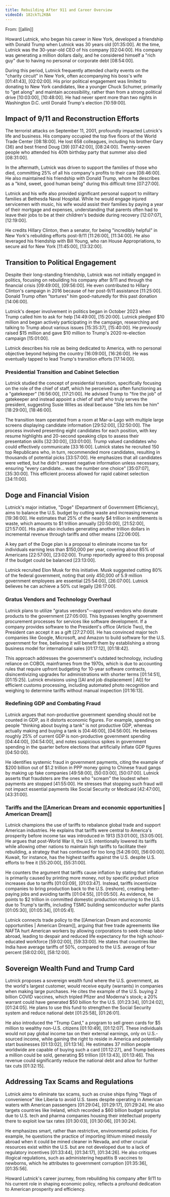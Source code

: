 ```yaml
---
title: Rebuilding After 911 and Career Overview
videoId: 182ckTL2KBA
---
```


From: [[allin]] <br/> 

Howard Lutnick, who began his career in New York, developed a friendship with Donald Trump when Lutnick was 30 years old <a class="yt-timestamp" data-t="01:35:00">[01:35:00]</a>. At the time, Lutnick was the 30-year-old CEO of his company <a class="yt-timestamp" data-t="02:04:00">[02:04:00]</a>. His company was generating a million dollars daily, and he considered himself a "rich guy" due to having no personal or corporate debt <a class="yt-timestamp" data-t="08:54:00">[08:54:00]</a>.

During this period, Lutnick frequently attended charity events on the "charity circuit" in New York, often accompanying his boss's wife <a class="yt-timestamp" data-t="01:41:43">[01:41:43]</a>, <a class="yt-timestamp" data-t="02:02:00">[02:02:00]</a>. His prior political engagement was limited to donating to New York candidates, like a younger Chuck Schumer, primarily to "get along" and maintain accessibility, rather than from a strong political drive <a class="yt-timestamp" data-t="10:03:00">[10:03:00]</a>, <a class="yt-timestamp" data-t="10:48:00">[10:48:00]</a>. He had never spent more than two nights in Washington D.C. until Donald Trump's election <a class="yt-timestamp" data-t="10:59:00">[10:59:00]</a>.

## Impact of 9/11 and Reconstruction Efforts

The terrorist attacks on September 11, 2001, profoundly impacted Lutnick's life and business. His company occupied the top five floors of the World Trade Center <a class="yt-timestamp" data-t="08:18:00">[08:18:00]</a>. He lost 658 colleagues, including his brother Gary (36) and best friend Doug (39) <a class="yt-timestamp" data-t="07:42:00">[07:42:00]</a>, <a class="yt-timestamp" data-t="08:24:00">[08:24:00]</a>. Twenty-seven people who attended his 40th birthday party that summer also died <a class="yt-timestamp" data-t="08:31:00">[08:31:00]</a>.

In the aftermath, Lutnick was driven to support the families of those who died, committing 25% of all his company's profits to their care <a class="yt-timestamp" data-t="08:46:00">[08:46:00]</a>. He also maintained his friendship with Donald Trump, whom he describes as a "kind, sweet, good human being" during this difficult time <a class="yt-timestamp" data-t="07:27:00">[07:27:00]</a>.

Lutnick and his wife also provided significant personal support to military families at Bethesda Naval Hospital. While he would engage injured servicemen with music, his wife would assist their families by paying a year of their mortgage and expenses, understanding that parents often had to leave their jobs to be at their children's bedside during recovery <a class="yt-timestamp" data-t="12:07:00">[12:07:07]</a>, <a class="yt-timestamp" data-t="12:19:00">[12:19:00]</a>.

He credits Hillary Clinton, then a senator, for being "incredibly helpful" in New York's rebuilding efforts post-9/11 <a class="yt-timestamp" data-t="11:26:00">[11:26:00]</a>, <a class="yt-timestamp" data-t="11:34:00">[11:34:00]</a>. He also leveraged his friendship with Bill Young, who ran House Appropriations, to secure aid for New York <a class="yt-timestamp" data-t="11:45:00">[11:45:00]</a>, <a class="yt-timestamp" data-t="13:32:00">[13:32:00]</a>.

## Transition to Political Engagement

Despite their long-standing friendship, Lutnick was not initially engaged in politics, focusing on rebuilding his company after 9/11 and through the financial crisis <a class="yt-timestamp" data-t="09:49:00">[09:49:00]</a>, <a class="yt-timestamp" data-t="09:56:00">[09:56:00]</a>. He even contributed to Hillary Clinton's campaign in 2016 because of her post-9/11 assistance <a class="yt-timestamp" data-t="11:25:00">[11:25:00]</a>. Donald Trump often "tortures" him good-naturedly for this past donation <a class="yt-timestamp" data-t="14:06:00">[14:06:00]</a>.

Lutnick's deeper involvement in politics began in October 2023 when Trump called him to ask for help <a class="yt-timestamp" data-t="14:49:00">[14:49:00]</a>, <a class="yt-timestamp" data-t="15:20:00">[15:20:00]</a>. Lutnick pledged $10 million and began actively participating in the campaign, researching and talking to Trump about various issues <a class="yt-timestamp" data-t="15:35:00">[15:35:37]</a>, <a class="yt-timestamp" data-t="15:40:00">[15:40:00]</a>. He previously raised $15 million and gave $10 million to Trump's 2020 re-election campaign <a class="yt-timestamp" data-t="15:01:00">[15:01:00]</a>.

Lutnick describes his role as being dedicated to America, with no personal objective beyond helping the country <a class="yt-timestamp" data-t="16:09:00">[16:09:00]</a>, <a class="yt-timestamp" data-t="16:26:00">[16:26:00]</a>. He was eventually tapped to lead Trump's transition efforts <a class="yt-timestamp" data-t="17:14:00">[17:14:00]</a>.

### Presidential Transition and Cabinet Selection

Lutnick studied the concept of presidential transition, specifically focusing on the role of the chief of staff, which he perceived as often functioning as a "gatekeeper" <a class="yt-timestamp" data-t="16:56:00">[16:56:00]</a>, <a class="yt-timestamp" data-t="17:21:00">[17:21:00]</a>. He advised Trump to "fire the job" of gatekeeper and instead appoint a chief of staff who truly serves the president, suggesting Susie Wiles as ideal because "She lets him be him" <a class="yt-timestamp" data-t="18:29:00">[18:29:00]</a>, <a class="yt-timestamp" data-t="18:46:00">[18:46:00]</a>.

The transition team operated from a room at Mar-a-Lago with multiple large screens displaying candidate information <a class="yt-timestamp" data-t="29:52:00">[29:52:00]</a>, <a class="yt-timestamp" data-t="32:50:00">[32:50:00]</a>. The process involved presenting eight candidates for each position, with key resume highlights and 20-second speaking clips to assess their presentation skills <a class="yt-timestamp" data-t="32:30:00">[32:30:00]</a>, <a class="yt-timestamp" data-t="33:01:00">[33:01:00]</a>. Trump valued candidates who could effectively communicate <a class="yt-timestamp" data-t="33:16:00">[33:16:00]</a>. Lutnick states he recruited 150 top Republicans who, in turn, recommended more candidates, resulting in thousands of potential picks <a class="yt-timestamp" data-t="33:57:00">[33:57:00]</a>. He emphasizes that all candidates were vetted, but he didn't present negative information unless necessary, ensuring "every candidate... was the number one choice" <a class="yt-timestamp" data-t="35:07:00">[35:07:07]</a>, <a class="yt-timestamp" data-t="35:30:00">[35:30:00]</a>. This efficient process allowed for rapid cabinet selection <a class="yt-timestamp" data-t="34:11:00">[34:11:00]</a>.

## Doge and Financial Vision

Lutnick's major initiative, "Doge" (Department of Government Efficiency), aims to balance the U.S. budget by cutting waste and increasing revenue <a class="yt-timestamp" data-t="19:36:00">[19:36:00]</a>. He estimates that 25% of the nearly $4 trillion in entitlements is waste, which amounts to $1 trillion annually <a class="yt-timestamp" data-t="20:50:00">[20:50:00]</a>, <a class="yt-timestamp" data-t="21:52:00">[21:52:00]</a>, <a class="yt-timestamp" data-t="21:57:00">[21:57:00]</a>. His plan also includes generating another trillion dollars in incremental revenue through tariffs and other means <a class="yt-timestamp" data-t="22:06:00">[22:06:00]</a>.

A key part of the Doge plan is a proposal to eliminate income tax for individuals earning less than $150,000 per year, covering about 85% of Americans <a class="yt-timestamp" data-t="22:57:00">[22:57:00]</a>, <a class="yt-timestamp" data-t="23:02:00">[23:02:00]</a>. Trump reportedly agreed to this proposal if the budget could be balanced <a class="yt-timestamp" data-t="23:13:00">[23:13:00]</a>.

Lutnick recruited Elon Musk for this initiative. Musk suggested cutting 80% of the federal government, noting that only 450,000 of 5.9 million government employees are essential <a class="yt-timestamp" data-t="25:54:00">[25:54:00]</a>, <a class="yt-timestamp" data-t="26:07:00">[26:07:00]</a>. Lutnick believes he can achieve a 50% cut legally <a class="yt-timestamp" data-t="26:17:00">[26:17:00]</a>.

### Gratus Vendors and Technology Overhaul

Lutnick plans to utilize "gratus vendors"—approved vendors who donate products to the government <a class="yt-timestamp" data-t="27:05:00">[27:05:00]</a>. This bypasses lengthy government procurement processes for services like software development. If a company provides software to the President's office (Article Two), the President can accept it as a gift <a class="yt-timestamp" data-t="27:25:00">[27:27:00]</a>. He has convinced major tech companies like Google, Microsoft, and Amazon to build software for the U.S. government for free, believing it will benefit them by establishing a strong business model for international sales <a class="yt-timestamp" data-t="01:17:12">[01:17:12]</a>, <a class="yt-timestamp" data-t="01:18:42">[01:18:42]</a>.

This approach addresses the government's outdated technology, including reliance on COBOL mainframes from the 1970s, which is due to accounting rules that require upfront budgeting for 10-year software contracts, disincentivizing upgrades for administrations with shorter terms <a class="yt-timestamp" data-t="01:14:51">[01:14:51]</a>, <a class="yt-timestamp" data-t="01:15:25">[01:15:25]</a>. Lutnick envisions using [[AI and job displacement | AI]] for efficient customs processing, including automated photo recognition and weighing to determine tariffs without manual inspection <a class="yt-timestamp" data-t="01:16:13">[01:16:13]</a>.

### Redefining GDP and Combating Fraud

Lutnick argues that non-productive government spending should not be counted in GDP, as it distorts economic figures. For example, spending on people "thinking about buying a tank" is not productive GDP, whereas actually making and buying a tank is <a class="yt-timestamp" data-t="04:46:00">[04:46:00]</a>, <a class="yt-timestamp" data-t="04:56:00">[04:56:00]</a>. He believes roughly 25% of current GDP is non-productive government spending <a class="yt-timestamp" data-t="04:44:00">[04:44:00]</a>, <a class="yt-timestamp" data-t="04:54:00">[04:54:00]</a>, and notes suspicious spikes in government spending in the quarter before elections that artificially inflate GDP figures <a class="yt-timestamp" data-t="04:50:00">[04:50:00]</a>.

He identifies systemic fraud in government payments, citing the example of $200 billion out of $1.2 trillion in PPP money going to Chinese fraud gangs by making up fake companies <a class="yt-timestamp" data-t="49:58:00">[49:58:00]</a>, <a class="yt-timestamp" data-t="50:03:00">[50:03:00]</a>, <a class="yt-timestamp" data-t="50:07:00">[50:07:00]</a>. Lutnick asserts that fraudsters are the ones who "scream" the loudest when payments are stopped <a class="yt-timestamp" data-t="41:55:00">[41:55:00]</a>. He stresses that stopping such fraud will not impact essential payments like Social Security or Medicaid <a class="yt-timestamp" data-t="42:47:00">[42:47:00]</a>, <a class="yt-timestamp" data-t="43:31:00">[43:31:00]</a>.

### Tariffs and the [[American Dream and economic opportunities | American Dream]]

Lutnick champions the use of tariffs to rebalance global trade and support American industries. He explains that tariffs were central to America's prosperity before income tax was introduced in 1913 <a class="yt-timestamp" data-t="53:01:00">[53:01:00]</a>, <a class="yt-timestamp" data-t="53:05:00">[53:05:00]</a>. He argues that post-World War II, the U.S. intentionally lowered its tariffs while allowing other nations to maintain high tariffs to facilitate their rebuilding, a strategy that has continued for too long <a class="yt-timestamp" data-t="54:26:00">[54:26:00]</a>, <a class="yt-timestamp" data-t="56:00:00">[56:00:00]</a>. Kuwait, for instance, has the highest tariffs against the U.S. despite U.S. efforts to free it <a class="yt-timestamp" data-t="55:20:00">[55:20:00]</a>, <a class="yt-timestamp" data-t="55:31:00">[55:31:00]</a>.

He counters the argument that tariffs cause inflation by stating that inflation is primarily caused by printing more money, not by specific product price increases due to tariffs <a class="yt-timestamp" data-t="01:03:09">[01:03:09]</a>, <a class="yt-timestamp" data-t="01:03:47">[01:03:47]</a>. Instead, tariffs incentivize companies to bring production back to the U.S. (reshore), creating better-paying jobs and avoiding tariffs <a class="yt-timestamp" data-t="01:04:55">[01:04:55]</a>, <a class="yt-timestamp" data-t="01:05:50">[01:05:50]</a>. As evidence, he points to $2 trillion in committed domestic production returning to the U.S. due to Trump's tariffs, including TSMC building semiconductor wafer plants <a class="yt-timestamp" data-t="01:05:30">[01:05:30]</a>, <a class="yt-timestamp" data-t="01:05:34">[01:05:34]</a>, <a class="yt-timestamp" data-t="01:05:41">[01:05:41]</a>.

Lutnick connects trade policy to the [[American Dream and economic opportunities | American Dream]], arguing that free trade agreements like NAFTA hurt American workers by allowing corporations to seek cheap labor abroad, leading to despair and reduced life expectancy for the high school-educated workforce <a class="yt-timestamp" data-t="59:02:00">[59:02:00]</a>, <a class="yt-timestamp" data-t="59:33:00">[59:33:00]</a>. He states that countries like India have average tariffs of 50%, compared to the U.S. average of four percent <a class="yt-timestamp" data-t="58:02:00">[58:02:00]</a>, <a class="yt-timestamp" data-t="58:12:00">[58:12:00]</a>.

## Sovereign Wealth Fund and Trump Card

Lutnick proposes a sovereign wealth fund where the U.S. government, as the world's largest customer, would receive equity (warrants) in companies when making large purchases. He cites the example of the U.S. buying 2 billion COVID vaccines, which tripled Pfizer and Moderna's stock; a 20% warrant could have generated $50 billion for the U.S. <a class="yt-timestamp" data-t="01:23:34">[01:23:34]</a>, <a class="yt-timestamp" data-t="01:24:02">[01:24:02]</a>, <a class="yt-timestamp" data-t="01:24:05">[01:24:05]</a>. He plans to use this fund to strengthen the Social Security system and reduce national debt <a class="yt-timestamp" data-t="01:25:58">[01:25:58]</a>, <a class="yt-timestamp" data-t="01:26:01">[01:26:01]</a>.

He also introduced the "Trump Card," a program to sell green cards for $5 million to wealthy non-U.S. citizens <a class="yt-timestamp" data-t="01:10:49">[01:10:49]</a>, <a class="yt-timestamp" data-t="01:12:07">[01:12:07]</a>. These individuals would not pay global income tax on their external earnings, only on U.S.-sourced income, while gaining the right to reside in America and potentially start businesses <a class="yt-timestamp" data-t="01:13:02">[01:13:02]</a>, <a class="yt-timestamp" data-t="01:13:14">[01:13:14]</a>. He estimates 37 million people worldwide are capable of buying such a card <a class="yt-timestamp" data-t="01:2:27">[01:12:27]</a>, and Trump believes a million could be sold, generating $5 trillion <a class="yt-timestamp" data-t="01:13:43">[01:13:43]</a>, <a class="yt-timestamp" data-t="01:13:46">[01:13:46]</a>. This revenue could significantly reduce the national debt and allow for further tax cuts <a class="yt-timestamp" data-t="01:32:15">[01:32:15]</a>.

## Addressing Tax Scams and Regulations

Lutnick aims to eliminate tax scams, such as cruise ships flying "flags of convenience" like Liberia to avoid U.S. taxes despite operating in American waters with American passengers <a class="yt-timestamp" data-t="01:29:04">[01:29:04]</a>, <a class="yt-timestamp" data-t="01:29:17">[01:29:17]</a>, <a class="yt-timestamp" data-t="01:29:24">[01:29:24]</a>. He also targets countries like Ireland, which recorded a $60 billion budget surplus due to U.S. tech and pharma companies housing their intellectual property there to exploit low tax rates <a class="yt-timestamp" data-t="01:30:03">[01:30:03]</a>, <a class="yt-timestamp" data-t="01:30:06">[01:30:06]</a>, <a class="yt-timestamp" data-t="01:30:24">[01:30:24]</a>.

He emphasizes smart, rather than restrictive, environmental policies. For example, he questions the practice of importing lithium mined messily abroad when it could be mined cleaner in Nevada, and other crucial resources exist within the U.S. but are not developed due to a lack of regulatory incentives <a class="yt-timestamp" data-t="01:33:44">[01:33:44]</a>, <a class="yt-timestamp" data-t="01:34:17">[01:34:17]</a>, <a class="yt-timestamp" data-t="01:34:26">[01:34:26]</a>. He also critiques illogical regulations, such as administering hepatitis B vaccines to newborns, which he attributes to government corruption <a class="yt-timestamp" data-t="01:35:36">[01:35:36]</a>, <a class="yt-timestamp" data-t="01:35:56">[01:35:56]</a>.

Howard Lutnick's career journey, from rebuilding his company after 9/11 to his current role in shaping economic policy, reflects a profound dedication to American prosperity and efficiency.